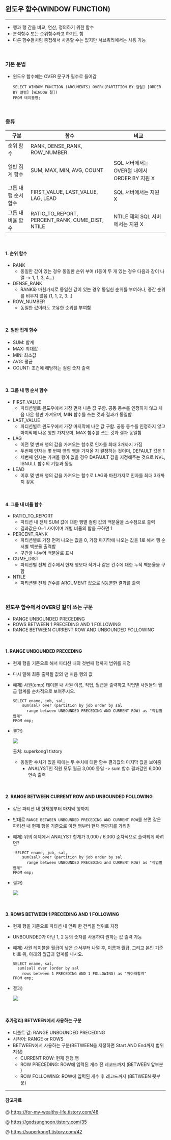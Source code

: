 ## 윈도우 함수(WINDOW FUNCTION)
---
- 행과 행 간을 비교, 연산, 정의하기 위한 함수 
- 분석함수 또는 순위함수라고 하기도 함 
- 다른 함수들처럼 중첩해서 사용할 수는 없지만 서브쿼리에서는 사용 가능 

<br>

### 기본 문법 
- 윈도우 함수에는 OVER 문구가 필수로 들어감 
  
  ```MySQL
  SELECT WINDOW_FUNCTION (ARGUMENTS) OVER([PARTITION BY 컬럼] [ORDER BY 컬럼] [WINDOW 절])
  FROM 테이블명;
  ```

<br>

### 종류 

|구분          |함수                              |비교                                  |
|-------------|-----------------------------------|-------------------------------------|
|순위 함수    |RANK, DENSE_RANK, ROW_NUMBER       |                                      |
|일반 집계 함수|SUM, MAX, MIN, AVG, COUNT         |SQL 서버에서는 OVER절 내에서 ORDER BY 지원 X |
|그룹 내 행 순서 함수| FIRST_VALUE, LAST_VALUE, LAG, LEAD | SQL 서버에서는 지원 X         |
|그룹 내 비율 함수|RATIO_TO_REPORT, PERCENT_RANK, CUME_DIST, NTILE|NTILE 제외 SQL 서버에서는 지원 X|

<br>

#### 1. 순위 함수 

- RANK 
  - 동일한 값이 있는 경우 동일한 순위 부여 (1등이 두 개 있는 경우 다음과 같이 나열 -> 1, 1, 3, 4...)
- DENSE_RANK 
  - RANK와 마찬가지로 동일한 값이 있는 경우 동일한 순위를 부여하나, 중간 순위를 비우지 않음 (1, 1, 2, 3...)
- ROW_NUMBER
  - 동일한 값이라도 고유한 순위를 부여함 

<br>

#### 2. 일반 집계 함수 

- SUM: 합계
- MAX: 최대값 
- MIN: 최소값 
- AVG: 평균 
- COUNT: 조건에 해당하는 컬럼 숫자 출력 

<br>

#### 3. 그룹 내 행 순서 함수 

- FIRST_VALUE 
  - 파티션별로 윈도우에서 가장 먼저 나온 값 구함. 공동 등수를 인정하지 않고 처음 나온 행만 가져오며, MIN 함수를 쓰는 것과 결과가 동일함 
- LAST_VALUE
  - 파티션별로 윈도우에서 가장 마지막에 나온 값 구함. 공동 등수를 인정하지 않고 마지막에 나온 행만 가져오며, MAX 함수를 쓰는 것과 결과 동일함 
- LAG
  - 이전 몇 번째 행의 값을 가져오는 함수로 인자를 최대 3개까지 가짐 
  - 두번째 인자는 몇 번째 앞의 행을 가져올 지 결정하는 것이며, DEFAULT 값은 1 
  - 세번째 인자는 가져올 행이 없을 경우 DAFAULT 값을 지정해주는 것으로 NVL, ISNULL 함수의 기능과 동일 
- LEAD
  - 이후 몇 번째 행의 값을 가져오는 함수로 LAG와 마찬가지로 인자를 최대 3개까지 갖음 

<br>

#### 4. 그룹 내 비율 함수 

- RATIO_TO_REPORT 
  - 파티션 내 전체 SUM 값에 대한 행별 컬럼 값의 백분율을 소수점으로 출력
  - 결과값은 0~1 사이이며 개별 비율의 합을 구하면 1 
- PERCENT_RANK
  - 파티션별로 가장 먼저 나오는 값을 0, 가장 마지막에 나오는 값을 1로 해서 행 순서별 백분율 출력함
  - 구간을 나누어 백분율로 표시 
- CUME_DIST
  - 파티션별 전체 건수에서 현재 행보다 작거나 같은 건수에 대한 누적 백분율을 구함 
- NTILE
  - 파티션별 전체 건수를 ARGUMENT 값으로 N등분한 결과를 출력 

<br>

### 윈도우 함수에서 OVER랑 같이 쓰는 구문 
- RANGE UNBOUNDED PRECEDING
- ROWS BETWEEN 1 PRECEDING AND 1 FOLLOWING 
- RANGE BETWEEN CURRENT ROW AND UNBOUNDED FOLLOWING 

<br>

#### 1. RANGE UNBOUNDED PRECEDING
- 현재 행을 기준으로 해서 파티션 내의 첫번째 행까지 범위를 지정 
- 다시 말해 최종 출력될 값의 맨 처음 행의 값 
- 예제) 사원(emp) 테이블 내 사원 이름, 직업, 월급을 출력하고 직업별 사원들의 월급 합계를 순차적으로 보여주시오.
  
  ```MySQL
  SELECT ename, job, sal, 
      sum(sal) over (partition by job order by sal
        range between UNBOUNDED PRECEDING AND CURRENT ROW) as "직업별 합계"
  FROM emp;
  ```
- 결과)
  
  ![](./img/preceding예제1.png)

  출처: superkong1 tistory

  - 동일한 수치가 있을 때에는 두 수치에 대한 함수 결과값의 마지막 값을 보여줌 
    - ANALYST인 직원 모두 월급 3,000 동일 -> sum 함수 결과값인 6,000 연속 출력 

<br>

#### 2. RANGE BETWEEN CURRENT ROW AND UNBOUNDED FOLLOWING 
- 같은 파티션 내 현재행부터 마지막 행까지 
- 반대로 `RANGE BETWEEN UNBOUNDED PRECEDING AND CURRENT ROW`를 쓰면 같은 파티션 내 현재 행을 기준으로 이전 행부터 현재 행까지를 가리킴 
- 예제) 위의 예제에서 ANALYST 합계가 3,000 / 6,000 순차적으로 출력되게 하려면?
  
  ```MySQL
   SELECT ename, job, sal, 
      sum(sal) over (partition by job order by sal
        range between UNBOUNDED PRECEDING and CURRENT ROW) as "직업별 합계"
  FROM emp;
  ``` 

- 결과)
  
  ![](./img/preceding예제2.png)

<br>

#### 3. ROWS BETWEEN 1 PRECEDING AND 1 FOLLOWING 
- 현재 행을 기준으로 파티션 내 앞뒤 한 건씩을 범위로 지정 
- UNBOUNDED가 아닌 1, 2 등의 숫자를 사용하여 원하는 값 출력 가능 
- 예제) 사원 테이블을 월급이 낮은 순서부터 나열 후, 이름과 월급, 그리고 본인 기준 바로 위, 아래의 월급과 합계를 내시오.
  
    ```MySQL
   SELECT ename, sal,
      sum(sal) over (order by sal
        rows between 1 PRECEDING AND 1 FOLLOWING) as "위아래합계"
  FROM emp;
  ```
 
- 결과)

  ![](./img/preceding예제3.png)

<br>

#### 추가정리) BETWEEN에서 사용하는 구분
- 디폴트 값: RANGE UNBOUNDED PRECEDING 
- 시작어: RANGE or ROWS 
- BETWEEN에서 사용하는 구분(BETWEEN을 지정하면 Start AND End까지 범위지정)
  - CURRENT ROW: 현재 진행 행 
  - ROW PRECEDING: ROW에 입력된 개수 전 레코드까지 (BETWEEN 앞부분 )
  - ROW FOLLOWING: ROW에 입력된 개수 후 레코드까지 (BETWEEN 뒷부분)

---

#### 참고자료 
@ https://for-my-wealthy-life.tistory.com/48

@ https://godsunghoon.tistory.com/35

@ https://superkong1.tistory.com/42